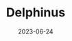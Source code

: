 ---
title: "Delphinus"
date: 2023-06-24
borders:
  - Aquarius
  - Aquila
  - Equuleus
  - Pegasus
  - Sagitta
  - Vulpecula
hashtag: delphinus
subdivision-of: northern celestial hemisphere
type: constellation
tags:
  - Dolphin
  - Constellation
---